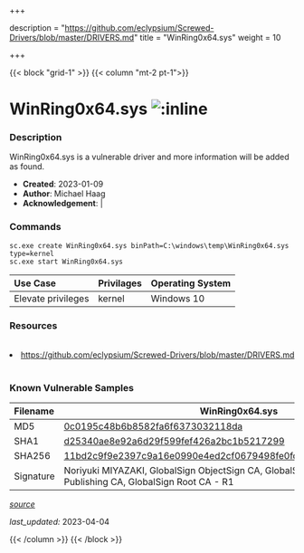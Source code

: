 +++

description = "https://github.com/eclypsium/Screwed-Drivers/blob/master/DRIVERS.md"
title = "WinRing0x64.sys"
weight = 10

+++


{{< block "grid-1" >}}
{{< column "mt-2 pt-1">}}


# WinRing0x64.sys ![:inline](/images/twitter_verified.png) 


### Description

WinRing0x64.sys is a vulnerable driver and more information will be added as found.

- **Created**: 2023-01-09
- **Author**: Michael Haag
- **Acknowledgement**:  | [](https://twitter.com/)

### Commands

```
sc.exe create WinRing0x64.sys binPath=C:\windows\temp\WinRing0x64.sys type=kernel
sc.exe start WinRing0x64.sys
```

| Use Case | Privilages | Operating System | 
|:---- | ---- | ---- |
| Elevate privileges | kernel | Windows 10 |

### Resources
<br>
<li><a href=" https://github.com/eclypsium/Screwed-Drivers/blob/master/DRIVERS.md"> https://github.com/eclypsium/Screwed-Drivers/blob/master/DRIVERS.md</a></li>
<br>

### Known Vulnerable Samples

| Filename | WinRing0x64.sys |
|:---- | ---- | 
| MD5 | <a href="https://www.virustotal.com/gui/file/0c0195c48b6b8582fa6f6373032118da">0c0195c48b6b8582fa6f6373032118da</a> |
| SHA1 | <a href="https://www.virustotal.com/gui/file/d25340ae8e92a6d29f599fef426a2bc1b5217299">d25340ae8e92a6d29f599fef426a2bc1b5217299</a> |
| SHA256 | <a href="https://www.virustotal.com/gui/file/11bd2c9f9e2397c9a16e0990e4ed2cf0679498fe0fd418a3dfdac60b5c160ee5">11bd2c9f9e2397c9a16e0990e4ed2cf0679498fe0fd418a3dfdac60b5c160ee5</a> |
| Signature | Noriyuki MIYAZAKI, GlobalSign ObjectSign CA, GlobalSign Primary Object Publishing CA, GlobalSign Root CA - R1   |


[*source*](https://github.com/magicsword-io/LOLDrivers/tree/main/yaml/winring0x64.sys.yml)

*last_updated:* 2023-04-04








{{< /column >}}
{{< /block >}}
